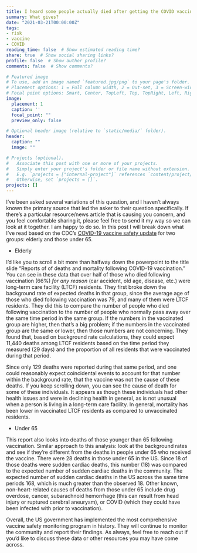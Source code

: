 ```yaml
---
title: I heard some people actually died after getting the COVID vaccine. 
summary: What gives?
date: "2021-03-21T00:00:00Z"
tags:
- risk
- vaccine
- COVID
reading_time: false  # Show estimated reading time?
share: true  # Show social sharing links?
profile: false  # Show author profile?
comments: false  # Show comments?

# Featured image
# To use, add an image named `featured.jpg/png` to your page's folder.
# Placement options: 1 = Full column width, 2 = Out-set, 3 = Screen-width
# Focal point options: Smart, Center, TopLeft, Top, TopRight, Left, Right, BottomLeft, Bottom, BottomRight
image:
  placement: 1
  caption: ''
  focal_point: ""
  preview_only: false

# Optional header image (relative to `static/media/` folder).
header:
  caption: ""
  image: ""

# Projects (optional).
#   Associate this post with one or more of your projects.
#   Simply enter your project's folder or file name without extension.
#   E.g. `projects = ["internal-project"]` references `content/project/deep-learning/index.md`.
#   Otherwise, set `projects = []`.
projects: []
---
```


I’ve been asked several variations of this question, and I haven’t always known the primary source that led the asker to their question specifically. If there’s a particular resource/news article that is causing you concern, and you feel comfortable sharing it, please feel free to send it my way so we can look at it together. I am happy to do so. In this post I will break down what I’ve read based on the CDC’s [COVID-19 vaccine safety update](https://www.cdc.gov/vaccines/acip/meetings/downloads/slides-2021-01/06-COVID-Shimabukuro.pdf) for two groups: elderly and those under 65.

- Elderly

I’d like you to scroll a bit more than halfway down the powerpoint to the title slide “Reports of of deaths and mortality following COVID-19 vaccination.” You can see in these data that over half of those who died following vaccination (66%) *for any reason* (car accident, old age, disease, etc.) were long-term care facility (LTCF) residents. They first broke down the background rate of expected deaths in that group, since the average age of those who died following vaccination was 79, and many of them were LTCF residents. They did this to compare the number of people who died following vaccination to the number of people who normally pass away over the same time period in the same group. If the numbers in the vaccinated group are higher, then that’s a big problem; if the numbers in the vaccinated group are the same or lower, then those numbers are not concerning. They found that, based on background rate calculations, they could expect 11,440 deaths among LTCF residents based on the time period they measured (29 days) and the proportion of all residents that were vaccinated during that period. 

Since only 129 deaths were reported during that same period, and one could reasonably expect coincidental events to account for that number within the background rate, that the vaccine was not the cause of these deaths. If you keep scrolling down, you can see the cause of death for some of these individuals. It appears as though these individuals had other health issues and were in declining health in general, as is not unusual when a person is living in a long-term care facility. In general, mortality has been lower in vaccinated LTCF residents as compared to unvaccinated residents.

- Under 65

This report also looks into deaths of those younger than 65 following vaccination. Similar approach to this analysis: look at the background rates and see if they’re different from the deaths in people under 65 who received the vaccine. There were 28 deaths in those under 65 in the US. Since 18 of those deaths were sudden cardiac deaths, this number (18) was compared to the expected number of sudden cardiac deaths in the community. The expected number of sudden cardiac deaths in the US across the same time periods 168, which is much greater than the observed 18. Other known, non-heart-related causes of deaths from those under 65 include drug overdose, cancer, subarachnoid hemorrhage (this can result from head injury or ruptured cerebral aneurysm), or COVID (which they could have been infected with prior to vaccination).

Overall, the US government has implemented the most comprehensive vaccine safety monitoring program in history. They will continue to monitor the community and report their findings. As always, feel free to reach out if you’d like to discuss these data or other resources you may have come across.